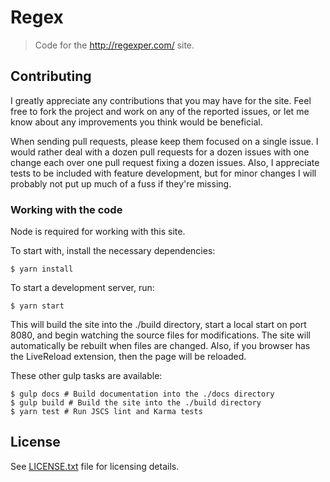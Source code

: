 # Regex

> Code for the http://regexper.com/ site.

## Contributing

I greatly appreciate any contributions that you may have for the site. Feel free to fork the project and work on any of the reported issues, or let me know about any improvements you think would be beneficial.

When sending pull requests, please keep them focused on a single issue. I would rather deal with a dozen pull requests for a dozen issues with one change each over one pull request fixing a dozen issues. Also, I appreciate tests to be included with feature development, but for minor changes I will probably not put up much of a fuss if they're missing.

### Working with the code

Node is required for working with this site.

To start with, install the necessary dependencies:

    $ yarn install

To start a development server, run:

    $ yarn start

This will build the site into the ./build directory, start a local start on port 8080, and begin watching the source files for modifications. The site will automatically be rebuilt when files are changed. Also, if you browser has the LiveReload extension, then the page will be reloaded.

These other gulp tasks are available:

    $ gulp docs # Build documentation into the ./docs directory
    $ gulp build # Build the site into the ./build directory
    $ yarn test # Run JSCS lint and Karma tests

## License

See [LICENSE.txt](/LICENSE.txt) file for licensing details.
